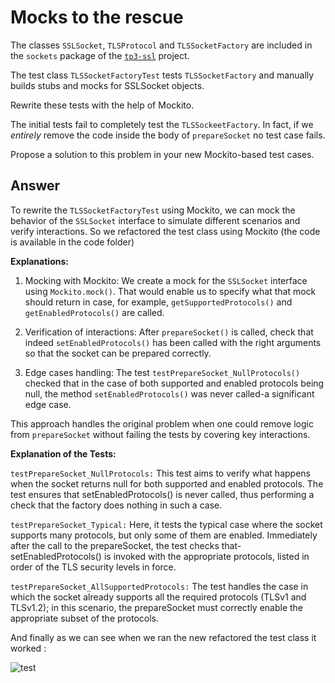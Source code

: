 # Mocks to the rescue

The classes `SSLSocket`, `TLSProtocol` and `TLSSocketFactory` are included in the `sockets` package of the [`tp3-ssl`](../code/tp3-ssl) project.

The test class `TLSSocketFactoryTest` tests `TLSSocketFactory` and manually builds stubs and mocks for SSLSocket objects.

Rewrite these tests with the help of Mockito.

The initial tests fail to completely test the `TLSSockeetFactory`. In fact, if we *entirely* remove the code inside the body of `prepareSocket` no test case fails.

Propose a solution to this problem in your new Mockito-based test cases.

## Answer

To rewrite the `TLSSocketFactoryTest` using Mockito, we can mock the behavior of the `SSLSocket` interface to simulate different scenarios and verify interactions. So we refactored the test class using Mockito (the code is available in the code folder) 

**Explanations:**

1. Mocking with Mockito: We create a mock for the `SSLSocket` interface using `Mockito.mock()`. That would enable us to specify what that mock should return in case, for example, `getSupportedProtocols()` and `getEnabledProtocols()` are called.

2. Verification of interactions: After `prepareSocket()` is called, check that indeed `setEnabledProtocols()` has been called with the right arguments so that the socket can be prepared correctly.

3. Edge cases handling: The test `testPrepareSocket_NullProtocols()` checked that in the case of both supported and enabled protocols being null, the method `setEnabledProtocols()` was never called-a significant edge case.

This approach handles the original problem when one could remove logic from `prepareSocket` without failing the tests by covering key interactions.


**Explanation of the Tests:**

`testPrepareSocket_NullProtocols:`
This test aims to verify what happens when the socket returns null for both supported and enabled protocols. The test ensures that setEnabledProtocols() is never called, thus performing a check that the factory does nothing in such a case.

`testPrepareSocket_Typical:`
Here, it tests the typical case where the socket supports many protocols, but only some of them are enabled.
Immediately after the call to the prepareSocket, the test checks that-setEnabledProtocols() is invoked with the appropriate protocols, listed in order of the TLS security levels in force.

`testPrepareSocket_AllSupportedProtocols:`
The test handles the case in which the socket already supports all the required protocols (TLSv1 and TLSv1.2); in this scenario, the prepareSocket must correctly enable the appropriate subset of the protocols.

And finally as we can see when we ran the new refactored the test class it worked : 

![test](https://github.com/user-attachments/assets/d8aac8c5-adcb-4cb4-81c3-77aa1bda1233)



